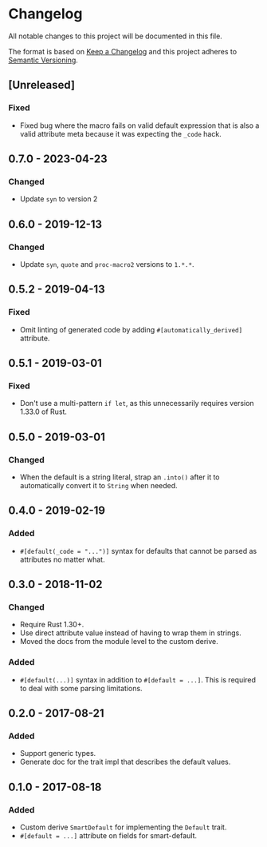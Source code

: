 # Changelog
All notable changes to this project will be documented in this file.

The format is based on [Keep a Changelog](http://keepachangelog.com/en/1.0.0/)
and this project adheres to [Semantic Versioning](http://semver.org/spec/v2.0.0.html).

## [Unreleased]
### Fixed
- Fixed bug where the macro fails on valid default expression that is also a
  valid attribute meta because it was expecting the `_code` hack.

## 0.7.0 - 2023-04-23
### Changed
- Update `syn` to version 2

## 0.6.0 - 2019-12-13
### Changed
- Update `syn`, `quote` and `proc-macro2` versions to `1.*.*`.

## 0.5.2 - 2019-04-13
### Fixed
- Omit linting of generated code by adding `#[automatically_derived]` attribute.

## 0.5.1 - 2019-03-01
### Fixed
- Don't use a multi-pattern `if let`, as this unnecessarily requires version
  1.33.0 of Rust.

## 0.5.0 - 2019-03-01
### Changed
- When the default is a string literal, strap an `.into()` after it to
  automatically convert it to `String` when needed.

## 0.4.0 - 2019-02-19
### Added
- `#[default(_code = "...")]` syntax for defaults that cannot be parsed as
  attributes no matter what.

## 0.3.0 - 2018-11-02
### Changed
- Require Rust 1.30+.
- Use direct attribute value instead of having to wrap them in strings.
- Moved the docs from the module level to the custom derive.

### Added
- `#[default(...)]` syntax in addition to `#[default = ...]`. This is required
  to deal with some parsing limitations.

## 0.2.0 - 2017-08-21
### Added
- Support generic types.
- Generate doc for the trait impl that describes the default values.

## 0.1.0 - 2017-08-18
### Added
- Custom derive `SmartDefault` for implementing the `Default` trait.
- `#[default = ...]` attribute on fields for smart-default.
